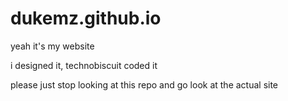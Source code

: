 # dukemz.github.io
yeah it's my website

i designed it, technobiscuit coded it

please just stop looking at this repo and go look at the actual site
